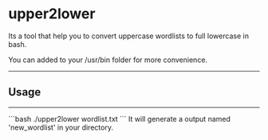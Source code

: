 # upper2lower
Its a tool that help you to convert uppercase wordlists to full lowercase in bash.

You can added to your /usr/bin folder for more convenience.
<hr>

## Usage
<hr>
```bash
./upper2lower wordlist.txt
```
It will generate a output named 'new_wordlist' in your directory.
